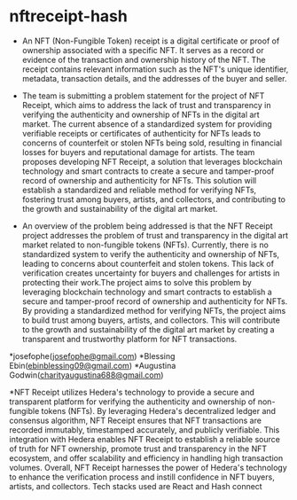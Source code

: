 # nftreceipt-hash
* An NFT (Non-Fungible Token) receipt is a digital certificate or proof of ownership associated with a specific NFT. It serves as a record or evidence of the transaction and ownership history of the NFT. The receipt contains relevant information such as the NFT's unique identifier, metadata, transaction details, and the addresses of the buyer and seller.

*  The team is submitting a problem statement for the project of NFT Receipt, which aims to address the lack of trust and transparency in verifying the authenticity and ownership of NFTs in the digital art market. The current absence of a standardized system for providing verifiable receipts or certificates of authenticity for NFTs leads to concerns of counterfeit or stolen NFTs being sold, resulting in financial losses for buyers and reputational damage for artists. The team proposes developing NFT Receipt, a solution that leverages blockchain technology and smart contracts to create a secure and tamper-proof record of ownership and authenticity for NFTs. This solution will establish a standardized and reliable method for verifying NFTs, fostering trust among buyers, artists, and collectors, and contributing to the growth and sustainability of the digital art market.

* An overview of the problem being addressed is that the NFT Receipt project addresses the problem of trust and transparency in the digital art market related to non-fungible tokens (NFTs). Currently, there is no standardized system to verify the authenticity and ownership of NFTs, leading to concerns about counterfeit and stolen tokens. This lack of verification creates uncertainty for buyers and challenges for artists in protecting their work.The project aims to solve this problem by leveraging blockchain technology and smart contracts to establish a secure and tamper-proof record of ownership and authenticity for NFTs. By providing a standardized method for verifying NFTs, the project aims to build trust among buyers, artists, and collectors. This will contribute to the growth and sustainability of the digital art market by creating a transparent and trustworthy platform for NFT transactions.

*josefophe(josefophe@gmail.com)
*Blessing Ebin(ebinblessing09@gmail.com)
*Augustina Godwin(charityaugustina688@gmail.com)

*NFT Receipt utilizes Hedera's technology to provide a secure and transparent platform for verifying the authenticity and ownership of non-fungible tokens (NFTs). By leveraging Hedera's decentralized ledger and consensus algorithm, NFT Receipt ensures that NFT transactions are recorded immutably, timestamped accurately, and publicly verifiable. This integration with Hedera enables NFT Receipt to establish a reliable source of truth for NFT ownership, promote trust and transparency in the NFT ecosystem, and offer scalability and efficiency in handling high transaction volumes. Overall, NFT Receipt harnesses the power of Hedera's technology to enhance the verification process and instill confidence in NFT buyers, artists, and collectors.
Tech stacks used are React and Hash connect
